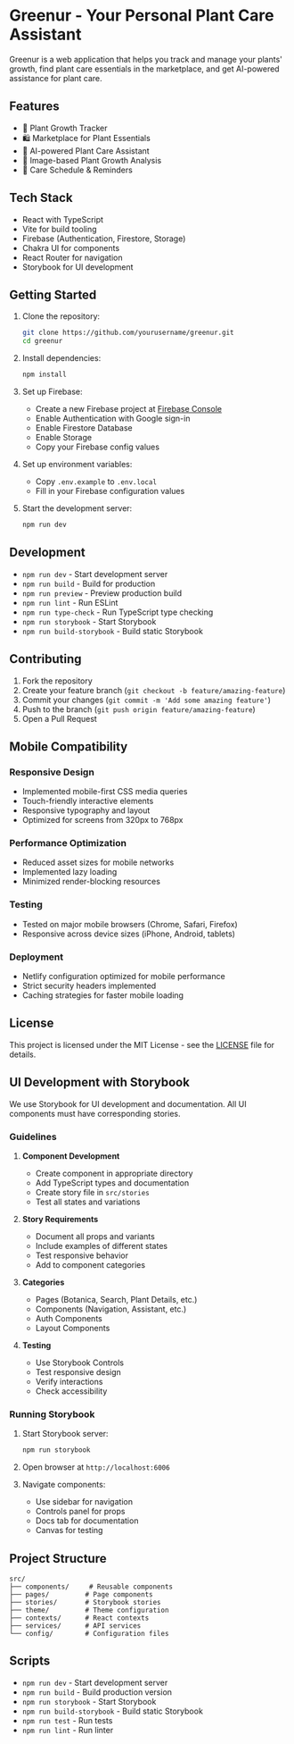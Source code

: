 # Greenur - Your Personal Plant Care Assistant

Greenur is a web application that helps you track and manage your plants' growth, find plant care essentials in the marketplace, and get AI-powered assistance for plant care.

## Features

- 🌱 Plant Growth Tracker
- 🛍️ Marketplace for Plant Essentials
- 🤖 AI-powered Plant Care Assistant
- 📸 Image-based Plant Growth Analysis
- 📅 Care Schedule & Reminders

## Tech Stack

- React with TypeScript
- Vite for build tooling
- Firebase (Authentication, Firestore, Storage)
- Chakra UI for components
- React Router for navigation
- Storybook for UI development

## Getting Started

1. Clone the repository:
   ```bash
   git clone https://github.com/yourusername/greenur.git
   cd greenur
   ```

2. Install dependencies:
   ```bash
   npm install
   ```

3. Set up Firebase:
   - Create a new Firebase project at [Firebase Console](https://console.firebase.google.com)
   - Enable Authentication with Google sign-in
   - Enable Firestore Database
   - Enable Storage
   - Copy your Firebase config values

4. Set up environment variables:
   - Copy `.env.example` to `.env.local`
   - Fill in your Firebase configuration values

5. Start the development server:
   ```bash
   npm run dev
   ```

## Development

- `npm run dev` - Start development server
- `npm run build` - Build for production
- `npm run preview` - Preview production build
- `npm run lint` - Run ESLint
- `npm run type-check` - Run TypeScript type checking
- `npm run storybook` - Start Storybook
- `npm run build-storybook` - Build static Storybook

## Contributing

1. Fork the repository
2. Create your feature branch (`git checkout -b feature/amazing-feature`)
3. Commit your changes (`git commit -m 'Add some amazing feature'`)
4. Push to the branch (`git push origin feature/amazing-feature`)
5. Open a Pull Request

## Mobile Compatibility

### Responsive Design
- Implemented mobile-first CSS media queries
- Touch-friendly interactive elements
- Responsive typography and layout
- Optimized for screens from 320px to 768px

### Performance Optimization
- Reduced asset sizes for mobile networks
- Implemented lazy loading
- Minimized render-blocking resources

### Testing
- Tested on major mobile browsers (Chrome, Safari, Firefox)
- Responsive across device sizes (iPhone, Android, tablets)

### Deployment
- Netlify configuration optimized for mobile performance
- Strict security headers implemented
- Caching strategies for faster mobile loading

## License

This project is licensed under the MIT License - see the [LICENSE](LICENSE) file for details.

## UI Development with Storybook

We use Storybook for UI development and documentation. All UI components must have corresponding stories.

### Guidelines

1. **Component Development**
   - Create component in appropriate directory
   - Add TypeScript types and documentation
   - Create story file in `src/stories`
   - Test all states and variations

2. **Story Requirements**
   - Document all props and variants
   - Include examples of different states
   - Test responsive behavior
   - Add to component categories

3. **Categories**
   - Pages (Botanica, Search, Plant Details, etc.)
   - Components (Navigation, Assistant, etc.)
   - Auth Components
   - Layout Components

4. **Testing**
   - Use Storybook Controls
   - Test responsive design
   - Verify interactions
   - Check accessibility

### Running Storybook

1. Start Storybook server:
   ```bash
   npm run storybook
   ```

2. Open browser at `http://localhost:6006`

3. Navigate components:
   - Use sidebar for navigation
   - Controls panel for props
   - Docs tab for documentation
   - Canvas for testing

## Project Structure

```
src/
├── components/     # Reusable components
├── pages/         # Page components
├── stories/       # Storybook stories
├── theme/         # Theme configuration
├── contexts/      # React contexts
├── services/      # API services
└── config/        # Configuration files
```

## Scripts

- `npm run dev` - Start development server
- `npm run build` - Build production version
- `npm run storybook` - Start Storybook
- `npm run build-storybook` - Build static Storybook
- `npm run test` - Run tests
- `npm run lint` - Run linter
